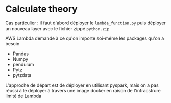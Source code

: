 # Calculate theory

Cas particulier : il faut d'abord déployer le `lambda_function.py` puis déployer un nouveau layer avec le fichier zippé `python.zip`

AWS Lambda demande à ce qu'on importe soi-même les packages qu'on a besoin

* Pandas
* Numpy
* pendulum
* Pytz
* pytzdata

L'approche de départ est de déployer en utilisant pyspark, mais on a pas réussi à le déployer à travers une image docker en raison de l'infracstrure limité de Lambda